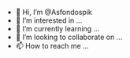 - 👋 Hi, I’m @Asfondospik
- 👀 I’m interested in ...
- 🌱 I’m currently learning ...
- 💞️ I’m looking to collaborate on ...
- 📫 How to reach me ...

<!---
Asfondospik/Asfondospik is a ✨ special ✨ repository because its `README.md` (this file) appears on your GitHub profile.
You can click the Preview link to take a look at your changes.
---

